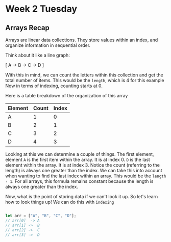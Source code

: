 # Week 2 Tuesday

## Arrays Recap


Arrays are linear data collections. They store values within an index, and organize information in sequential order.

Think about it like a line graph:


[ A -> B -> C -> D ]

With this in mind, we can count the letters within this collection and get the total number of items. This would be the `length`, which is 4 for this example
Now in terms of indexing, counting starts at 0.

Here is a table breakdown of the organization of this array



| Element |  Count | Index |
| ------  | ------ | ----- |
|   A     |    1   |   0   |
|   B     |    2   |   1   |
|   C     |    3   |   2   |
|   D     |    4   |   3   |


Looking at this we can determine a couple of things. The first element, element `A` is the first item within the array. It is at index 0.
`D` is the last element within the array. It is at index 3. Notice the count (referring to the length) is always one greater than the index. We can take this into account when wanting to find
the last index within an array. This would be the `length - 1`. For all arrays, this formula remains constant because the length is always one greater than the index.



Now, what is the point of storing data if we can't look it up. So let's learn how to look things up! We can do this with `indexing`

```js

let arr = ["A", "B", "C", "D"];
// arr[0]  -> A
// arr[1] ->  B
// arr[2] ->  C
// arr[3] ->  D

```
